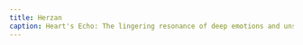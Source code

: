 ```yaml
---
title: Herzan
caption: Heart's Echo: The lingering resonance of deep emotions and unspoken words.
---
```

